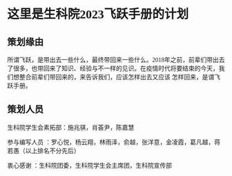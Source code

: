 <font face='Times'>
  
# 这里是生科院2023飞跃手册的计划
## 策划缘由
所谓飞跃，是带出去一些什么，最终带回来一些什么。2018年之前，前辈们带出去了很多，也带回来了知识、经验与不一样的见识。在疫情时代将要结束的今天，我们想整合前辈们带回来的，来告诉我们，应该怎样出去又应该
怎样回来，是谓飞跃手册。
## 策划人员
生科院学生会素拓部：施兆骐，肖荟尹，陈嘉慧

参与编写人员      ：罗心悦，杨云翔，林雨泽，俞越，张洋意，金凌霞，葛凡越，蒋若愚（以上排名不分先后）

衷心感谢          ：生科院团委，生科院学生会主席团，生科院宣传部

